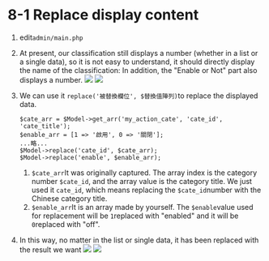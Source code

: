 # 8-1 Replace display content



1. edit`admin/main.php`
2. At present, our classification still displays a number \(whether in a list or a single data\), so it is not easy to understand, it should directly display the name of the classification: In addition, the "Enable or Not" part also displays a number. ![](https://campus-xoops.tn.edu.tw/uploads/tad_book3/image/47/%E7%81%AB%E7%8B%90%E6%88%AA%E5%9B%BE_2020-05-28T13-12-43.230Z.png)  ![](https://campus-xoops.tn.edu.tw/uploads/tad_book3/image/47/%E7%81%AB%E7%8B%90%E6%88%AA%E5%9B%BE_2020-05-28T13-15-27.215Z.png)
3. We can use it `replace('被替換欄位', $替換值陣列)`to replace the displayed data.

   ```text
   $cate_arr = $Model->get_arr('my_action_cate', 'cate_id', 'cate_title');
   $enable_arr = [1 => '啟用', 0 => '關閉'];
   ...略...
   $Model->replace('cate_id', $cate_arr);
   $Model->replace('enable', $enable_arr);
   ```

   1. `$cate_arr`It was originally captured. The array index is the category number `$cate_id`, and the array value is the category title. We just used it `cate_id`, which means replacing the `$cate_id`number with the Chinese category title.
   2. `$enable_arr`It is an array made by yourself. The `$enable`value used for replacement will be `1`replaced with "enabled" and it will be `0`replaced with "off".

4. In this way, no matter in the list or single data, it has been replaced with the result we want ![](https://campus-xoops.tn.edu.tw/uploads/tad_book3/image/47/%E7%81%AB%E7%8B%90%E6%88%AA%E5%9B%BE_2020-05-28T13-27-47.355Z.png) ![](https://campus-xoops.tn.edu.tw/uploads/tad_book3/image/47/%E7%81%AB%E7%8B%90%E6%88%AA%E5%9B%BE_2020-05-28T13-29-06.324Z.png)

